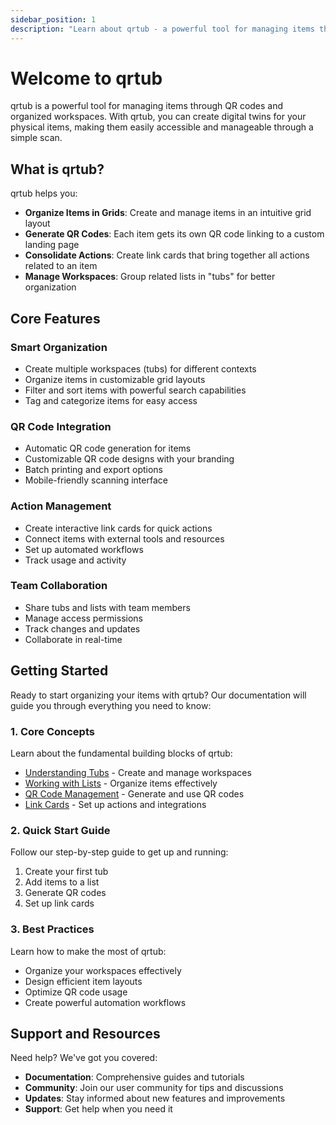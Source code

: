 ```yaml
---
sidebar_position: 1
description: "Learn about qrtub - a powerful tool for managing items through QR codes and organized workspaces. Create digital twins for physical items, generate QR codes, and manage everything through an intuitive interface."
---
```


# Welcome to qrtub

qrtub is a powerful tool for managing items through QR codes and organized workspaces. With qrtub, you can create digital twins for your physical items, making them easily accessible and manageable through a simple scan.

## What is qrtub?

qrtub helps you:
- **Organize Items in Grids**: Create and manage items in an intuitive grid layout
- **Generate QR Codes**: Each item gets its own QR code linking to a custom landing page
- **Consolidate Actions**: Create link cards that bring together all actions related to an item
- **Manage Workspaces**: Group related lists in "tubs" for better organization

## Core Features

### Smart Organization
- Create multiple workspaces (tubs) for different contexts
- Organize items in customizable grid layouts
- Filter and sort items with powerful search capabilities
- Tag and categorize items for easy access

### QR Code Integration
- Automatic QR code generation for items
- Customizable QR code designs with your branding
- Batch printing and export options
- Mobile-friendly scanning interface

### Action Management
- Create interactive link cards for quick actions
- Connect items with external tools and resources
- Set up automated workflows
- Track usage and activity

### Team Collaboration
- Share tubs and lists with team members
- Manage access permissions
- Track changes and updates
- Collaborate in real-time

## Getting Started

Ready to start organizing your items with qrtub? Our documentation will guide you through everything you need to know:

### 1. Core Concepts
Learn about the fundamental building blocks of qrtub:
- [Understanding Tubs](./core-concepts/tubs) - Create and manage workspaces
- [Working with Lists](./core-concepts/lists) - Organize items effectively
- [QR Code Management](./core-concepts/qr-codes) - Generate and use QR codes
- [Link Cards](./core-concepts/link-cards) - Set up actions and integrations

### 2. Quick Start Guide
Follow our step-by-step guide to get up and running:
1. Create your first tub
2. Add items to a list
3. Generate QR codes
4. Set up link cards

### 3. Best Practices
Learn how to make the most of qrtub:
- Organize your workspaces effectively
- Design efficient item layouts
- Optimize QR code usage
- Create powerful automation workflows

## Support and Resources

Need help? We've got you covered:
- **Documentation**: Comprehensive guides and tutorials
- **Community**: Join our user community for tips and discussions
- **Updates**: Stay informed about new features and improvements
- **Support**: Get help when you need it
